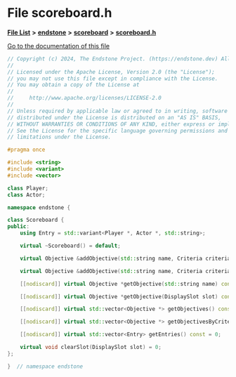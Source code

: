 

# File scoreboard.h

[**File List**](files.md) **>** [**endstone**](dir_6cf277b678674f97c7a2b6b3b2447b33.md) **>** [**scoreboard**](dir_19c52f9ea81a2cf7449c80dcee80d6f0.md) **>** [**scoreboard.h**](scoreboard_8h.md)

[Go to the documentation of this file](scoreboard_8h.md)


```C++
// Copyright (c) 2024, The Endstone Project. (https://endstone.dev) All Rights Reserved.
//
// Licensed under the Apache License, Version 2.0 (the "License");
// you may not use this file except in compliance with the License.
// You may obtain a copy of the License at
//
//     http://www.apache.org/licenses/LICENSE-2.0
//
// Unless required by applicable law or agreed to in writing, software
// distributed under the License is distributed on an "AS IS" BASIS,
// WITHOUT WARRANTIES OR CONDITIONS OF ANY KIND, either express or implied.
// See the License for the specific language governing permissions and
// limitations under the License.

#pragma once

#include <string>
#include <variant>
#include <vector>

class Player;
class Actor;

namespace endstone {

class Scoreboard {
public:
    using Entry = std::variant<Player *, Actor *, std::string>;

    virtual ~Scoreboard() = default;

    virtual Objective &addObjective(std::string name, Criteria criteria) = 0;

    virtual Objective &addObjective(std::string name, Criteria criteria, std::string display_name) = 0;

    [[nodiscard]] virtual Objective *getObjective(std::string name) const = 0;

    [[nodiscard]] virtual Objective *getObjective(DisplaySlot slot) const = 0;

    [[nodiscard]] virtual std::vector<Objective *> getObjectives() const = 0;

    [[nodiscard]] virtual std::vector<Objective *> getObjectivesByCriteria(Criteria criteria) const = 0;

    [[nodiscard]] virtual std::vector<Entry> getEntries() const = 0;

    virtual void clearSlot(DisplaySlot slot) = 0;
};

}  // namespace endstone
```


